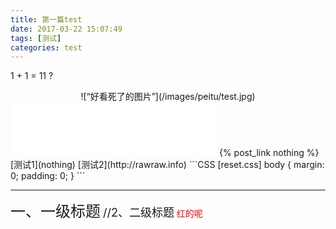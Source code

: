 ```yaml
---
title: 第一篇test
date: 2017-03-22 15:07:49
tags: [测试]
categories: test
---
```

 1 + 1 = 11 ?
 <div align=center>
 ![“好看死了的图片”](/images/peitu/test.jpg)
 </div>
<!--more-->
<iframe frameborder="no" border="0" marginwidth="0" marginheight="0" width=330 height=86 src="//music.163.com/outchain/player?type=2&id=441612583&auto=1&height=66"></iframe>
{% post_link nothing %}
[测试1](nothing)
[测试2](http://rawraw.info)
```CSS [reset.css]
body { margin: 0; padding: 0; }
```

---
<font size=5>一、一级标题</font>
<font size=4>//2、二级标题</font>
<font color='red'>红的呢</font>